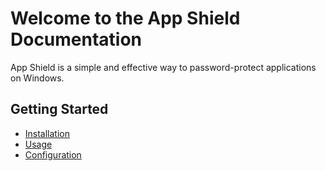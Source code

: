 # Welcome to the App Shield Documentation

App Shield is a simple and effective way to password-protect applications on Windows.

## Getting Started

* [Installation](installation.md)
* [Usage](usage.md)
* [Configuration](configuration.md)

